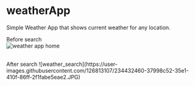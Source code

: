 # weatherApp
Simple Weather App that shows current weather for any location.

Before search
<br/>
![weather app home](https://user-images.githubusercontent.com/126813107/234432459-fb535589-8be3-4794-8378-60ee7a8a7fa6.JPG)

<br/>
After search
![weather_search](https://user-images.githubusercontent.com/126813107/234432460-37998c52-35e1-410f-86ff-2f1fabe5eae2.JPG)
